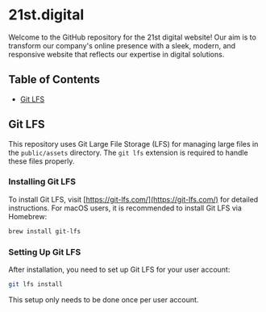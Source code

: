 # 21st.digital

Welcome to the GitHub repository for the 21st digital website! Our aim is to transform our company's online presence with a sleek, modern, and responsive website that reflects our expertise in digital solutions.

## Table of Contents

- [Git LFS](#git-lfs)

## Git LFS

This repository uses Git Large File Storage (LFS) for managing large files in the `public/assets` directory. The `git lfs` extension is required to handle these files properly.

### Installing Git LFS

To install Git LFS, visit [https://git-lfs.com/](https://git-lfs.com/) for detailed instructions. For macOS users, it is recommended to install Git LFS via Homebrew:

```bash
brew install git-lfs
```

### Setting Up Git LFS

After installation, you need to set up Git LFS for your user account:

```bash
git lfs install
```

This setup only needs to be done once per user account.

